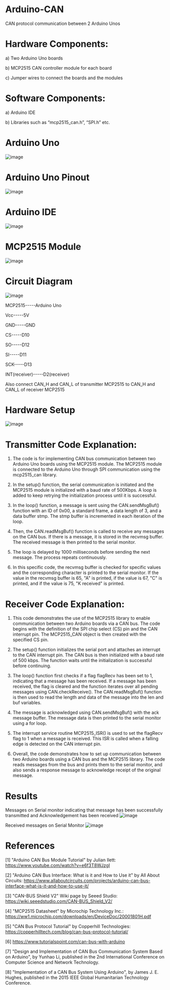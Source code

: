 # Arduino-CAN
CAN protocol communication between 2 Arduino Unos
# Hardware Components:
a) Two Arduino Uno boards

b) MCP2515 CAN controller module for each board

c) Jumper wires to connect the boards and the modules

# Software Components:
a) Arduino IDE

b) Libraries such as “mcp2515_can.h”, “SPI.h” etc.

# Arduino Uno
![image](https://github.com/KarthikT23/Arduino-CAN/assets/119528503/ef3d9bb5-bd32-4a27-86b8-323836e6039c)

# Arduino Uno Pinout
![image](https://github.com/KarthikT23/Arduino-CAN/assets/119528503/8ba0f202-c465-4ea3-ad23-e3a2ea296de2)

# Arduino IDE
![image](https://github.com/KarthikT23/Arduino-CAN/assets/119528503/b3bc1f1e-1d7d-4e65-bd0d-e14e26eab93e)

# MCP2515 Module
![image](https://github.com/KarthikT23/Arduino-CAN/assets/119528503/283a0a15-814e-4234-b091-ab0bd5ec3b85)

# Circuit Diagram
![image](https://github.com/KarthikT23/Arduino-CAN/assets/119528503/7f766bb3-3f94-4d5e-910e-75777da4d762)

﻿MCP2515-----Arduino Uno	 
 
Vcc-----5V 	 

GND-----GND 	 

CS-----D10 	 

SO-----D12 	 

SI-----D11 	 

SCK-----D13 	 

INT(receiver)-----D2(receiver)	 

Also connect CAN_H and CAN_L of transmitter MCP2515 to CAN_H and CAN_L of receiver MCP2515

# Hardware Setup
![image](https://github.com/KarthikT23/Arduino-CAN/assets/119528503/cc5d69af-6591-4587-afb4-304008e8d246)

# Transmitter Code Explanation:
1) The code is for implementing CAN bus communication between two Arduino Uno boards using the MCP2515 module. The MCP2515 module is connected to the Arduino Uno through SPI communication using the mcp2515_can library.

2) In the setup() function, the serial communication is initiated and the MCP2515 module is initialized with a baud rate of 500Kbps. A loop is added to keep retrying the initialization process until it is successful.

3) In the loop() function, a message is sent using the CAN.sendMsgBuf() function with an ID of 0x00, a standard frame, a data length of 3, and a data buffer stmp. The stmp buffer is incremented in each iteration of the loop.

4) Then, the CAN.readMsgBuf() function is called to receive any messages on the CAN bus. If there is a message, it is stored in the recvmsg buffer. The received message is then printed to the serial monitor.

5) The loop is delayed by 1000 milliseconds before sending the next message. The process repeats continuously.

6) In this specific code, the recvmsg buffer is checked for specific values and the corresponding character is printed to the serial monitor. If the value in the recvmsg buffer is 65, "A" is printed, if the value is 67, "C" is printed, and if the value is 75, "K received" is printed.

# Receiver Code Explanation:
1) This code demonstrates the use of the MCP2515 library to enable communication between two Arduino boards via a CAN bus. The code begins with the definition of the SPI chip select (CS) pin and the CAN interrupt pin. The MCP2515_CAN object is then created with the specified CS pin.

2) The setup() function initializes the serial port and attaches an interrupt to the CAN interrupt pin. The CAN bus is then initialized with a baud rate of 500 kbps. The function waits until the initialization is successful before continuing.

3) The loop() function first checks if a flag flagRecv has been set to 1, indicating that a message has been received. If a message has been received, the flag is cleared and the function iterates over all pending messages using CAN.checkReceive(). The CAN.readMsgBuf() function is then used to read the length and data of the message into the len and buf variables.

4) The message is acknowledged using CAN.sendMsgBuf() with the ack message buffer. The message data is then printed to the serial monitor using a for loop.

5) The interrupt service routine MCP2515_ISR() is used to set the flagRecv flag to 1 when a message is received. This ISR is called when a falling edge is detected on the CAN interrupt pin.

6) Overall, the code demonstrates how to set up communication between two Arduino boards using a CAN bus and the MCP2515 library. The code reads messages from the bus and prints them to the serial monitor, and also sends a response message to acknowledge receipt of the original message.

# Results
Messages on Serial monitor indicating that message has been successfully transmitted and Acknowledgement has been received
![image](https://github.com/KarthikT23/Arduino-CAN/assets/119528503/8ffb5cfa-e7e4-49e3-88aa-1a12e257944d)

Received messages on Serial Monitor
![image](https://github.com/KarthikT23/Arduino-CAN/assets/119528503/0c4df13b-b114-47ab-8217-9ca51dae3f65)

# References
[1] "Arduino CAN Bus Module Tutorial" by Julian Ilett: https://www.youtube.com/watch?v=e6f3T8WJzgI

[2] "Arduino CAN Bus Interface: What is it and How to Use it" by All About Circuits: https://www.allaboutcircuits.com/projects/arduino-can-bus-interface-what-is-it-and-how-to-use-it/

[3] "CAN-BUS Shield V2" Wiki page by Seeed Studio: https://wiki.seeedstudio.com/CAN-BUS_Shield_V2/

[4] "MCP2515 Datasheet" by Microchip Technology Inc.: https://ww1.microchip.com/downloads/en/DeviceDoc/20001801H.pdf

[5] "CAN Bus Protocol Tutorial" by Copperhill Technologies: https://copperhilltech.com/blog/can-bus-protocol-tutorial/

[6] https://www.tutorialspoint.com/can-bus-with-arduino

[7] "Design and Implementation of CAN Bus Communication System Based on Arduino", by Yunhao Li, published in the 2nd International Conference on Computer Science and Network Technology.

[8] "Implementation of a CAN Bus System Using Arduino", by James J. E. Hughes, published in the 2015 IEEE Global Humanitarian Technology Conference.



